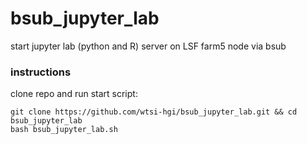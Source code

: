 # bsub_jupyter_lab
start jupyter lab (python and R) server on LSF farm5 node via bsub

### instructions
clone repo and run start script:
```
git clone https://github.com/wtsi-hgi/bsub_jupyter_lab.git && cd bsub_jupyter_lab
bash bsub_jupyter_lab.sh
```
